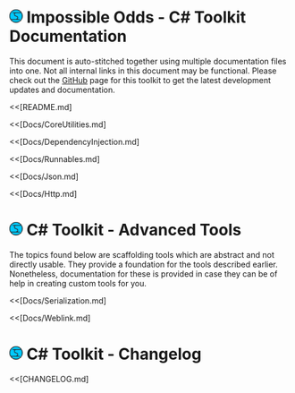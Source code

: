 # ![Impossible Odds Logo][Logo] Impossible Odds - C# Toolkit Documentation

This document is auto-stitched together using multiple documentation files into one. Not all internal links in this document may be functional. Please check out the [GitHub][GitHubLink] page for this toolkit to get the latest development updates and documentation.

<!--BREAK-->

<<[README.md]
<!--BREAK-->

<<[Docs/CoreUtilities.md]
<!--BREAK-->

<<[Docs/DependencyInjection.md]
<!--BREAK-->

<<[Docs/Runnables.md]
<!--BREAK-->

<<[Docs/Json.md]
<!--BREAK-->

<<[Docs/Http.md]
<!--BREAK-->

# ![Impossible Odds Logo][Logo] C# Toolkit - Advanced Tools

The topics found below are scaffolding tools which are abstract and not directly usable. They provide a foundation for the tools described earlier. Nonetheless, documentation for these is provided in case they can be of help in creating custom tools for you.

<<[Docs/Serialization.md]
<!--BREAK-->

<<[Docs/Weblink.md]
<!--BREAK-->

# ![Impossible Odds Logo][Logo] C# Toolkit - Changelog

<<[CHANGELOG.md]

[GitHubLink]: https://github.com/juniordiscart/ImpossibleOdds-Toolkit
[Logo]: ./Docs/Images/ImpossibleOddsLogo.png
